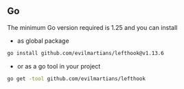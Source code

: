 ## Go

The minimum Go version required is 1.25 and you can install

- as global package

```bash
go install github.com/evilmartians/lefthook@v1.13.6
```

- or as a go tool in your project

```bash
go get -tool github.com/evilmartians/lefthook
```

